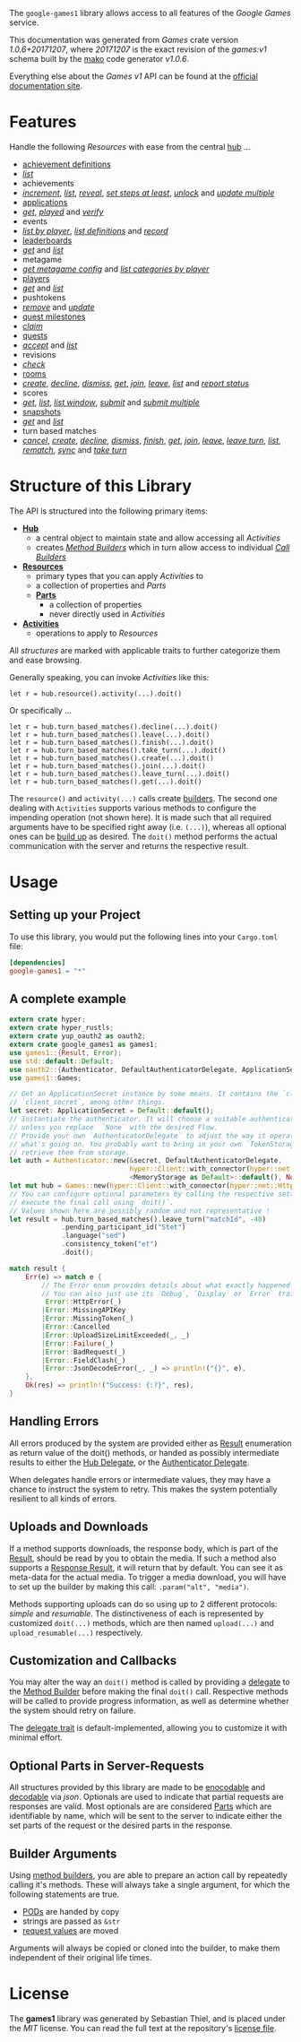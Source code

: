 <!---
DO NOT EDIT !
This file was generated automatically from 'src/mako/api/README.md.mako'
DO NOT EDIT !
-->
The `google-games1` library allows access to all features of the *Google Games* service.

This documentation was generated from *Games* crate version *1.0.6+20171207*, where *20171207* is the exact revision of the *games:v1* schema built by the [mako](http://www.makotemplates.org/) code generator *v1.0.6*.

Everything else about the *Games* *v1* API can be found at the
[official documentation site](https://developers.google.com/games/services/).
# Features

Handle the following *Resources* with ease from the central [hub](https://docs.rs/google-games1/1.0.6+20171207/google_games1/struct.Games.html) ... 

* [achievement definitions](https://docs.rs/google-games1/1.0.6+20171207/google_games1/struct.AchievementDefinition.html)
 * [*list*](https://docs.rs/google-games1/1.0.6+20171207/google_games1/struct.AchievementDefinitionListCall.html)
* achievements
 * [*increment*](https://docs.rs/google-games1/1.0.6+20171207/google_games1/struct.AchievementIncrementCall.html), [*list*](https://docs.rs/google-games1/1.0.6+20171207/google_games1/struct.AchievementListCall.html), [*reveal*](https://docs.rs/google-games1/1.0.6+20171207/google_games1/struct.AchievementRevealCall.html), [*set steps at least*](https://docs.rs/google-games1/1.0.6+20171207/google_games1/struct.AchievementSetStepsAtLeastCall.html), [*unlock*](https://docs.rs/google-games1/1.0.6+20171207/google_games1/struct.AchievementUnlockCall.html) and [*update multiple*](https://docs.rs/google-games1/1.0.6+20171207/google_games1/struct.AchievementUpdateMultipleCall.html)
* [applications](https://docs.rs/google-games1/1.0.6+20171207/google_games1/struct.Application.html)
 * [*get*](https://docs.rs/google-games1/1.0.6+20171207/google_games1/struct.ApplicationGetCall.html), [*played*](https://docs.rs/google-games1/1.0.6+20171207/google_games1/struct.ApplicationPlayedCall.html) and [*verify*](https://docs.rs/google-games1/1.0.6+20171207/google_games1/struct.ApplicationVerifyCall.html)
* events
 * [*list by player*](https://docs.rs/google-games1/1.0.6+20171207/google_games1/struct.EventListByPlayerCall.html), [*list definitions*](https://docs.rs/google-games1/1.0.6+20171207/google_games1/struct.EventListDefinitionCall.html) and [*record*](https://docs.rs/google-games1/1.0.6+20171207/google_games1/struct.EventRecordCall.html)
* [leaderboards](https://docs.rs/google-games1/1.0.6+20171207/google_games1/struct.Leaderboard.html)
 * [*get*](https://docs.rs/google-games1/1.0.6+20171207/google_games1/struct.LeaderboardGetCall.html) and [*list*](https://docs.rs/google-games1/1.0.6+20171207/google_games1/struct.LeaderboardListCall.html)
* metagame
 * [*get metagame config*](https://docs.rs/google-games1/1.0.6+20171207/google_games1/struct.MetagameGetMetagameConfigCall.html) and [*list categories by player*](https://docs.rs/google-games1/1.0.6+20171207/google_games1/struct.MetagameListCategoriesByPlayerCall.html)
* [players](https://docs.rs/google-games1/1.0.6+20171207/google_games1/struct.Player.html)
 * [*get*](https://docs.rs/google-games1/1.0.6+20171207/google_games1/struct.PlayerGetCall.html) and [*list*](https://docs.rs/google-games1/1.0.6+20171207/google_games1/struct.PlayerListCall.html)
* pushtokens
 * [*remove*](https://docs.rs/google-games1/1.0.6+20171207/google_games1/struct.PushtokenRemoveCall.html) and [*update*](https://docs.rs/google-games1/1.0.6+20171207/google_games1/struct.PushtokenUpdateCall.html)
* [quest milestones](https://docs.rs/google-games1/1.0.6+20171207/google_games1/struct.QuestMilestone.html)
 * [*claim*](https://docs.rs/google-games1/1.0.6+20171207/google_games1/struct.QuestMilestoneClaimCall.html)
* [quests](https://docs.rs/google-games1/1.0.6+20171207/google_games1/struct.Quest.html)
 * [*accept*](https://docs.rs/google-games1/1.0.6+20171207/google_games1/struct.QuestAcceptCall.html) and [*list*](https://docs.rs/google-games1/1.0.6+20171207/google_games1/struct.QuestListCall.html)
* revisions
 * [*check*](https://docs.rs/google-games1/1.0.6+20171207/google_games1/struct.RevisionCheckCall.html)
* [rooms](https://docs.rs/google-games1/1.0.6+20171207/google_games1/struct.Room.html)
 * [*create*](https://docs.rs/google-games1/1.0.6+20171207/google_games1/struct.RoomCreateCall.html), [*decline*](https://docs.rs/google-games1/1.0.6+20171207/google_games1/struct.RoomDeclineCall.html), [*dismiss*](https://docs.rs/google-games1/1.0.6+20171207/google_games1/struct.RoomDismisCall.html), [*get*](https://docs.rs/google-games1/1.0.6+20171207/google_games1/struct.RoomGetCall.html), [*join*](https://docs.rs/google-games1/1.0.6+20171207/google_games1/struct.RoomJoinCall.html), [*leave*](https://docs.rs/google-games1/1.0.6+20171207/google_games1/struct.RoomLeaveCall.html), [*list*](https://docs.rs/google-games1/1.0.6+20171207/google_games1/struct.RoomListCall.html) and [*report status*](https://docs.rs/google-games1/1.0.6+20171207/google_games1/struct.RoomReportStatuCall.html)
* scores
 * [*get*](https://docs.rs/google-games1/1.0.6+20171207/google_games1/struct.ScoreGetCall.html), [*list*](https://docs.rs/google-games1/1.0.6+20171207/google_games1/struct.ScoreListCall.html), [*list window*](https://docs.rs/google-games1/1.0.6+20171207/google_games1/struct.ScoreListWindowCall.html), [*submit*](https://docs.rs/google-games1/1.0.6+20171207/google_games1/struct.ScoreSubmitCall.html) and [*submit multiple*](https://docs.rs/google-games1/1.0.6+20171207/google_games1/struct.ScoreSubmitMultipleCall.html)
* [snapshots](https://docs.rs/google-games1/1.0.6+20171207/google_games1/struct.Snapshot.html)
 * [*get*](https://docs.rs/google-games1/1.0.6+20171207/google_games1/struct.SnapshotGetCall.html) and [*list*](https://docs.rs/google-games1/1.0.6+20171207/google_games1/struct.SnapshotListCall.html)
* turn based matches
 * [*cancel*](https://docs.rs/google-games1/1.0.6+20171207/google_games1/struct.TurnBasedMatcheCancelCall.html), [*create*](https://docs.rs/google-games1/1.0.6+20171207/google_games1/struct.TurnBasedMatcheCreateCall.html), [*decline*](https://docs.rs/google-games1/1.0.6+20171207/google_games1/struct.TurnBasedMatcheDeclineCall.html), [*dismiss*](https://docs.rs/google-games1/1.0.6+20171207/google_games1/struct.TurnBasedMatcheDismisCall.html), [*finish*](https://docs.rs/google-games1/1.0.6+20171207/google_games1/struct.TurnBasedMatcheFinishCall.html), [*get*](https://docs.rs/google-games1/1.0.6+20171207/google_games1/struct.TurnBasedMatcheGetCall.html), [*join*](https://docs.rs/google-games1/1.0.6+20171207/google_games1/struct.TurnBasedMatcheJoinCall.html), [*leave*](https://docs.rs/google-games1/1.0.6+20171207/google_games1/struct.TurnBasedMatcheLeaveCall.html), [*leave turn*](https://docs.rs/google-games1/1.0.6+20171207/google_games1/struct.TurnBasedMatcheLeaveTurnCall.html), [*list*](https://docs.rs/google-games1/1.0.6+20171207/google_games1/struct.TurnBasedMatcheListCall.html), [*rematch*](https://docs.rs/google-games1/1.0.6+20171207/google_games1/struct.TurnBasedMatcheRematchCall.html), [*sync*](https://docs.rs/google-games1/1.0.6+20171207/google_games1/struct.TurnBasedMatcheSyncCall.html) and [*take turn*](https://docs.rs/google-games1/1.0.6+20171207/google_games1/struct.TurnBasedMatcheTakeTurnCall.html)




# Structure of this Library

The API is structured into the following primary items:

* **[Hub](https://docs.rs/google-games1/1.0.6+20171207/google_games1/struct.Games.html)**
    * a central object to maintain state and allow accessing all *Activities*
    * creates [*Method Builders*](https://docs.rs/google-games1/1.0.6+20171207/google_games1/trait.MethodsBuilder.html) which in turn
      allow access to individual [*Call Builders*](https://docs.rs/google-games1/1.0.6+20171207/google_games1/trait.CallBuilder.html)
* **[Resources](https://docs.rs/google-games1/1.0.6+20171207/google_games1/trait.Resource.html)**
    * primary types that you can apply *Activities* to
    * a collection of properties and *Parts*
    * **[Parts](https://docs.rs/google-games1/1.0.6+20171207/google_games1/trait.Part.html)**
        * a collection of properties
        * never directly used in *Activities*
* **[Activities](https://docs.rs/google-games1/1.0.6+20171207/google_games1/trait.CallBuilder.html)**
    * operations to apply to *Resources*

All *structures* are marked with applicable traits to further categorize them and ease browsing.

Generally speaking, you can invoke *Activities* like this:

```Rust,ignore
let r = hub.resource().activity(...).doit()
```

Or specifically ...

```ignore
let r = hub.turn_based_matches().decline(...).doit()
let r = hub.turn_based_matches().leave(...).doit()
let r = hub.turn_based_matches().finish(...).doit()
let r = hub.turn_based_matches().take_turn(...).doit()
let r = hub.turn_based_matches().create(...).doit()
let r = hub.turn_based_matches().join(...).doit()
let r = hub.turn_based_matches().leave_turn(...).doit()
let r = hub.turn_based_matches().get(...).doit()
```

The `resource()` and `activity(...)` calls create [builders][builder-pattern]. The second one dealing with `Activities` 
supports various methods to configure the impending operation (not shown here). It is made such that all required arguments have to be 
specified right away (i.e. `(...)`), whereas all optional ones can be [build up][builder-pattern] as desired.
The `doit()` method performs the actual communication with the server and returns the respective result.

# Usage

## Setting up your Project

To use this library, you would put the following lines into your `Cargo.toml` file:

```toml
[dependencies]
google-games1 = "*"
```

## A complete example

```Rust
extern crate hyper;
extern crate hyper_rustls;
extern crate yup_oauth2 as oauth2;
extern crate google_games1 as games1;
use games1::{Result, Error};
use std::default::Default;
use oauth2::{Authenticator, DefaultAuthenticatorDelegate, ApplicationSecret, MemoryStorage};
use games1::Games;

// Get an ApplicationSecret instance by some means. It contains the `client_id` and 
// `client_secret`, among other things.
let secret: ApplicationSecret = Default::default();
// Instantiate the authenticator. It will choose a suitable authentication flow for you, 
// unless you replace  `None` with the desired Flow.
// Provide your own `AuthenticatorDelegate` to adjust the way it operates and get feedback about 
// what's going on. You probably want to bring in your own `TokenStorage` to persist tokens and
// retrieve them from storage.
let auth = Authenticator::new(&secret, DefaultAuthenticatorDelegate,
                              hyper::Client::with_connector(hyper::net::HttpsConnector::new(hyper_rustls::TlsClient::new())),
                              <MemoryStorage as Default>::default(), None);
let mut hub = Games::new(hyper::Client::with_connector(hyper::net::HttpsConnector::new(hyper_rustls::TlsClient::new())), auth);
// You can configure optional parameters by calling the respective setters at will, and
// execute the final call using `doit()`.
// Values shown here are possibly random and not representative !
let result = hub.turn_based_matches().leave_turn("matchId", -48)
             .pending_participant_id("Stet")
             .language("sed")
             .consistency_token("et")
             .doit();

match result {
    Err(e) => match e {
        // The Error enum provides details about what exactly happened.
        // You can also just use its `Debug`, `Display` or `Error` traits
         Error::HttpError(_)
        |Error::MissingAPIKey
        |Error::MissingToken(_)
        |Error::Cancelled
        |Error::UploadSizeLimitExceeded(_, _)
        |Error::Failure(_)
        |Error::BadRequest(_)
        |Error::FieldClash(_)
        |Error::JsonDecodeError(_, _) => println!("{}", e),
    },
    Ok(res) => println!("Success: {:?}", res),
}

```
## Handling Errors

All errors produced by the system are provided either as [Result](https://docs.rs/google-games1/1.0.6+20171207/google_games1/enum.Result.html) enumeration as return value of 
the doit() methods, or handed as possibly intermediate results to either the 
[Hub Delegate](https://docs.rs/google-games1/1.0.6+20171207/google_games1/trait.Delegate.html), or the [Authenticator Delegate](https://docs.rs/yup-oauth2/*/yup_oauth2/trait.AuthenticatorDelegate.html).

When delegates handle errors or intermediate values, they may have a chance to instruct the system to retry. This 
makes the system potentially resilient to all kinds of errors.

## Uploads and Downloads
If a method supports downloads, the response body, which is part of the [Result](https://docs.rs/google-games1/1.0.6+20171207/google_games1/enum.Result.html), should be
read by you to obtain the media.
If such a method also supports a [Response Result](https://docs.rs/google-games1/1.0.6+20171207/google_games1/trait.ResponseResult.html), it will return that by default.
You can see it as meta-data for the actual media. To trigger a media download, you will have to set up the builder by making
this call: `.param("alt", "media")`.

Methods supporting uploads can do so using up to 2 different protocols: 
*simple* and *resumable*. The distinctiveness of each is represented by customized 
`doit(...)` methods, which are then named `upload(...)` and `upload_resumable(...)` respectively.

## Customization and Callbacks

You may alter the way an `doit()` method is called by providing a [delegate](https://docs.rs/google-games1/1.0.6+20171207/google_games1/trait.Delegate.html) to the 
[Method Builder](https://docs.rs/google-games1/1.0.6+20171207/google_games1/trait.CallBuilder.html) before making the final `doit()` call. 
Respective methods will be called to provide progress information, as well as determine whether the system should 
retry on failure.

The [delegate trait](https://docs.rs/google-games1/1.0.6+20171207/google_games1/trait.Delegate.html) is default-implemented, allowing you to customize it with minimal effort.

## Optional Parts in Server-Requests

All structures provided by this library are made to be [enocodable](https://docs.rs/google-games1/1.0.6+20171207/google_games1/trait.RequestValue.html) and 
[decodable](https://docs.rs/google-games1/1.0.6+20171207/google_games1/trait.ResponseResult.html) via *json*. Optionals are used to indicate that partial requests are responses 
are valid.
Most optionals are are considered [Parts](https://docs.rs/google-games1/1.0.6+20171207/google_games1/trait.Part.html) which are identifiable by name, which will be sent to 
the server to indicate either the set parts of the request or the desired parts in the response.

## Builder Arguments

Using [method builders](https://docs.rs/google-games1/1.0.6+20171207/google_games1/trait.CallBuilder.html), you are able to prepare an action call by repeatedly calling it's methods.
These will always take a single argument, for which the following statements are true.

* [PODs][wiki-pod] are handed by copy
* strings are passed as `&str`
* [request values](https://docs.rs/google-games1/1.0.6+20171207/google_games1/trait.RequestValue.html) are moved

Arguments will always be copied or cloned into the builder, to make them independent of their original life times.

[wiki-pod]: http://en.wikipedia.org/wiki/Plain_old_data_structure
[builder-pattern]: http://en.wikipedia.org/wiki/Builder_pattern
[google-go-api]: https://github.com/google/google-api-go-client

# License
The **games1** library was generated by Sebastian Thiel, and is placed 
under the *MIT* license.
You can read the full text at the repository's [license file][repo-license].

[repo-license]: https://github.com/Byron/google-apis-rsblob/master/LICENSE.md
